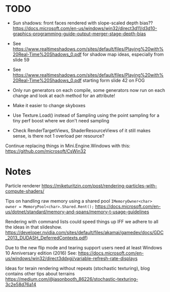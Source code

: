 # TODO

- Sun shadows: front faces rendered with slope-scaled depth bias?? https://docs.microsoft.com/en-us/windows/win32/direct3d11/d3d10-graphics-programming-guide-output-merger-stage-depth-bias
- See https://www.realtimeshadows.com/sites/default/files/Playing%20with%20Real-Time%20Shadows_0.pdf for shadow map ideas, especially from slide 59
- See https://www.realtimeshadows.com/sites/default/files/Playing%20with%20Real-Time%20Shadows_0.pdf starting form slide 42 on FOG

- Only run generators on each compile, some generators now run on each change and look at each method for an attribute!

- Make it easier to change skyboxes
- Use Texture.Load() instead of Sampling using the point sampling for a tiny perf boost where we don't need sampling

- Check RenderTargetViews, ShaderResourceViews of it still makes sense, is there not 1 overload per resource?

Continue replacing things in Mini.Engine.Windows with this: https://github.com/microsoft/CsWin32

# Notes
Particle renderer
https://miketuritzin.com/post/rendering-particles-with-compute-shaders/

Tips on handling raw memory using a shared pool `IMemoryOwner<char> owner = MemoryPool<char>.Shared.Rent();`
https://docs.microsoft.com/en-us/dotnet/standard/memory-and-spans/memory-t-usage-guidelines

Rendering with command lists could speed things up IFF we adhere to all the ideas in that slideshow.
https://developer.nvidia.com/sites/default/files/akamai/gamedev/docs/GDC_2013_DUDASH_DeferredContexts.pdf)

Due to the new flip mode and tearing support users need at least Windows 10 Anniversary edition (2016)
See: https://docs.microsoft.com/en-us/windows/win32/direct3ddxgi/variable-refresh-rate-displays

Ideas for terain rendering without repeats (stochastic texturing), blog contains other tips about terrains
https://medium.com/@jasonbooth_86226/stochastic-texturing-3c2e58d76a14
